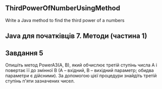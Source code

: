 ## ThirdPowerOfNumberUsingMethod
Write a Java method to find the third power of a numbers
## Java для початківців 7. Методи (частина 1)

## Завдання 5
Опишіть метод PowerA3(A, B), який обчислює третій ступінь числа A і повертає її до змінної B (A – вхідний, B – вихідний параметр; обидва параметри є дійсними). За допомогою цієї процедури знайдіть третій ступінь п'яти зазначених чисел.
